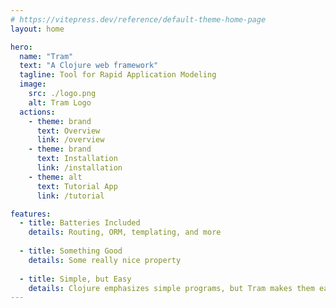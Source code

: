 ```yaml
---
# https://vitepress.dev/reference/default-theme-home-page
layout: home

hero:
  name: "Tram"
  text: "A Clojure web framework"
  tagline: Tool for Rapid Application Modeling
  image:
    src: ./logo.png
    alt: Tram Logo
  actions:
    - theme: brand
      text: Overview
      link: /overview
    - theme: brand
      text: Installation
      link: /installation
    - theme: alt
      text: Tutorial App
      link: /tutorial

features:
  - title: Batteries Included 
    details: Routing, ORM, templating, and more 
  
  - title: Something Good
    details: Some really nice property
  
  - title: Simple, but Easy
    details: Clojure emphasizes simple programs, but Tram makes them easy to write 
---
```


